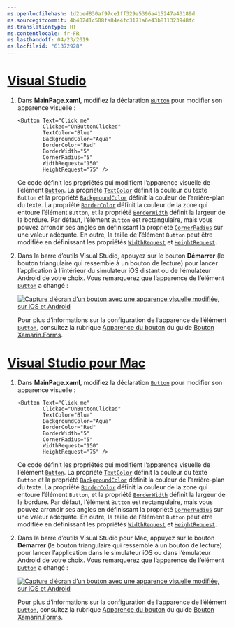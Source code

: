 ```yaml
---
ms.openlocfilehash: 1d2bed830af97ce1ff329a5396a415247a43189d
ms.sourcegitcommit: 4b402d1c508fa84e4fc3171a6e43b811323948fc
ms.translationtype: HT
ms.contentlocale: fr-FR
ms.lasthandoff: 04/23/2019
ms.locfileid: "61372928"
---
```

# <a name="visual-studiotabvswin"></a>[Visual Studio](#tab/vswin)

1. Dans **MainPage.xaml**, modifiez la déclaration [`Button`](xref:Xamarin.Forms.Button) pour modifier son apparence visuelle :

    ```xaml
    <Button Text="Click me"
            Clicked="OnButtonClicked"
            TextColor="Blue"
            BackgroundColor="Aqua"
            BorderColor="Red"
            BorderWidth="5"
            CornerRadius="5"
            WidthRequest="150"
            HeightRequest="75" />
    ```

    Ce code définit les propriétés qui modifient l’apparence visuelle de l’élément [`Button`](xref:Xamarin.Forms.Button). La propriété [`TextColor`](xref:Xamarin.Forms.Button.TextColor) définit la couleur du texte `Button` et la propriété [`BackgroundColor`](xref:Xamarin.Forms.VisualElement.BackgroundColor) définit la couleur de l’arrière-plan du texte. La propriété [`BorderColor`](xref:Xamarin.Forms.Button.BorderColor) définit la couleur de la zone qui entoure l’élément `Button`, et la propriété [`BorderWidth`](xref:Xamarin.Forms.Button.BorderWidth) définit la largeur de la bordure. Par défaut, l’élément `Button` est rectangulaire, mais vous pouvez arrondir ses angles en définissant la propriété [`CornerRadius`](xref:Xamarin.Forms.Button.CornerRadius) sur une valeur adéquate. En outre, la taille de l’élément `Button` peut être modifiée en définissant les propriétés [`WidthRequest`](xref:Xamarin.Forms.VisualElement.WidthRequest) et [`HeightRequest`](xref:Xamarin.Forms.VisualElement.HeightRequest).

1. Dans la barre d’outils Visual Studio, appuyez sur le bouton **Démarrer** (le bouton triangulaire qui ressemble à un bouton de lecture) pour lancer l’application à l’intérieur du simulateur iOS distant ou de l’émulateur Android de votre choix. Vous remarquerez que l’apparence de l’élément [`Button`](xref:Xamarin.Forms.Button) a changé :

    [![Capture d’écran d’un bouton avec une apparence visuelle modifiée, sur iOS et Android](../images/change-button-appearance.png "Bouton avec une apparence modifiée")](../images/change-button-appearance-large.png#lightbox "Bouton avec une apparence modifiée")

    Pour plus d’informations sur la configuration de l’apparence de l’élément [`Button`](xref:Xamarin.Forms.Button), consultez la rubrique [Apparence du bouton](~/xamarin-forms/user-interface/button.md#button-appearance) du guide [Bouton Xamarin.Forms](~/xamarin-forms/user-interface/button.md).

# <a name="visual-studio-for-mactabvsmac"></a>[Visual Studio pour Mac](#tab/vsmac)

1. Dans **MainPage.xaml**, modifiez la déclaration [`Button`](xref:Xamarin.Forms.Button) pour modifier son apparence visuelle :

    ```xaml
    <Button Text="Click me"
            Clicked="OnButtonClicked"
            TextColor="Blue"
            BackgroundColor="Aqua"
            BorderColor="Red"
            BorderWidth="5"
            CornerRadius="5"
            WidthRequest="150"
            HeightRequest="75" />
    ```

    Ce code définit les propriétés qui modifient l’apparence visuelle de l’élément [`Button`](xref:Xamarin.Forms.Button). La propriété [`TextColor`](xref:Xamarin.Forms.Button.TextColor) définit la couleur du texte `Button` et la propriété [`BackgroundColor`](xref:Xamarin.Forms.VisualElement.BackgroundColor) définit la couleur de l’arrière-plan du texte. La propriété [`BorderColor`](xref:Xamarin.Forms.Button.BorderColor) définit la couleur de la zone qui entoure l’élément `Button`, et la propriété [`BorderWidth`](xref:Xamarin.Forms.Button.BorderWidth) définit la largeur de la bordure. Par défaut, l’élément `Button` est rectangulaire, mais vous pouvez arrondir ses angles en définissant la propriété [`CornerRadius`](xref:Xamarin.Forms.Button.CornerRadius) sur une valeur adéquate. En outre, la taille de l’élément `Button` peut être modifiée en définissant les propriétés [`WidthRequest`](xref:Xamarin.Forms.VisualElement.WidthRequest) et [`HeightRequest`](xref:Xamarin.Forms.VisualElement.HeightRequest).

1. Dans la barre d’outils Visual Studio pour Mac, appuyez sur le bouton **Démarrer** (le bouton triangulaire qui ressemble à un bouton de lecture) pour lancer l’application dans le simulateur iOS ou dans l’émulateur Android de votre choix. Vous remarquerez que l’apparence de l’élément [`Button`](xref:Xamarin.Forms.Button) a changé :

    [![Capture d’écran d’un bouton avec une apparence visuelle modifiée, sur iOS et Android](../images/change-button-appearance.png "Bouton avec une apparence modifiée")](../images/change-button-appearance-large.png#lightbox "Bouton avec une apparence modifiée")

    Pour plus d’informations sur la configuration de l’apparence de l’élément [`Button`](xref:Xamarin.Forms.Button), consultez la rubrique [Apparence du bouton](~/xamarin-forms/user-interface/button.md#button-appearance) du guide [Bouton Xamarin.Forms](~/xamarin-forms/user-interface/button.md).
